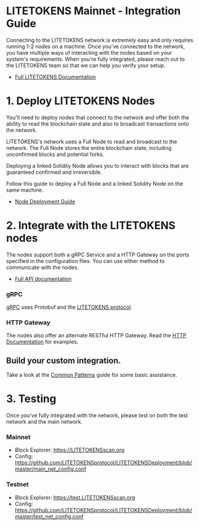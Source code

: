 # LITETOKENS Mainnet - Integration Guide

Connecting to the LITETOKENS network is extremely easy and only requires running 1-2 nodes on a machine. Once you've connected to the network, you have multiple ways of interacting with the nodes based on your system's requirements. When you're fully integrated, please reach out to the LITETOKENS team so that we can help you verify your setup.

- [Full LITETOKENS Documentation](https://github.com/litetokens/Documentation/blob/master/XLT/Litetokens-overview.md)

# 1. Deploy LITETOKENS Nodes

You'll need to deploy nodes that connect to the network and offer both the ability to read the blockchain state and also to broadcast transactions onto the network.

LITETOKENS's network uses a Full Node to read and broadcast to the network. The Full Node stores the entire blockchain state, including unconfirmed blocks and potential forks. 

Deploying a linked Solidity Node allows you to interact with blocks that are guaranteed confirmed and irreversible.

Follow this guide to deploy a Full Node and a linked Solidity Node on the same machine.
- [Node Deployment Guide](https://github.com/litetokens/Documentation/blob/master/XLT/Solidity_and_Full_Node_Deployment_EN.md)

# 2. Integrate with the LITETOKENS nodes

The nodes support both a gRPC Service and a HTTP Gateway on the ports specified in the configuration files. You can use either method to communicate with the nodes. 
- [Full API documentation](https://github.com/litetokens/Documentation/blob/master/XLT/Litetokens-overview.md#4-litetokens-api)

### gRPC 

[gRPC](https://grpc.io/) uses Protobuf and the [LITETOKENS protocol](https://github.com/litetokens/protocol).

### HTTP Gateway

The nodes also offer an alternate RESTful HTTP Gateway.
Read the [HTTP Documentation](https://github.com/litetokens/Documentation/blob/master/XLT/Litetokens-http.md) for examples.

## Build your custom integration. 

Take a look at the [Common Patterns](https://github.com/litetokens/Documentation/blob/master/XLT/Common-Patterns.md) guide for some basic assistance.

# 3. Testing

Once you've fully integrated with the network, please test on both the test network and the main network.

### Mainnet
- Block Explorer: https://LITETOKENSscan.org
- Config: https://github.com/LITETOKENSprotocol/LITETOKENSDeployment/blob/master/main_net_config.conf

### Testnet
- Block Explorer: https://test.LITETOKENSscan.org
- Config: https://github.com/LITETOKENSprotocol/LITETOKENSDeployment/blob/master/test_net_config.conf

